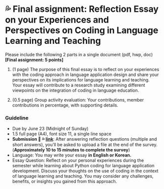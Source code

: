 # 💦 Final assignment: Reflection Essay on your Experiences and Perspectives on Coding in Language Learning and Teaching

Please include the following 2 parts in a single document (pdf, hwp, doc) **[Final assignment: 5 points]**

1. (1 page) The purpose of this final essay is to reflect on your experiences with the coding approach in language application design and share your perspectives on its implications for language learning and teaching. Your essay will contribute to a research study examining different viewpoints on the integration of coding in language education.

2. (0.5 page) Group activity evaluation: Your contributions, member contributions in percentage, with supporting details.

### Guideline

+ Due by June 23 (Midnight of Sunday)
+ 1.5 full page (A4), font size 11, a single line space
+ **Submission 📌 💦 [link](https://forms.gle/XsgJjek7ucQMwBTt6)**: After answering reflection questions (multiple and short answers), you'll be asked to upload a file at the end of the survey. (**Approximately 10 to 15 minutes to complete the survey**)
+ Language: You may write your essay **in English or Korean.**
+ Essay Question: Reflect on your personal experiences during the semester while learning about Python coding for language application development. Discuss your thoughts on the use of coding in the context of language learning and teaching. You may consider any challenges, benefits, or insights you gained from this approach.
